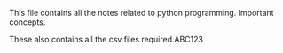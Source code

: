 This file contains all the notes related to python programming. Important concepts.

These also contains all the csv files required.ABC123
